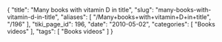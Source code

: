 {
    "title": "Many books with vitamin D in title",
    "slug": "many-books-with-vitamin-d-in-title",
    "aliases": [
        "/Many+books+with+vitamin+D+in+title",
        "/196"
    ],
    "tiki_page_id": 196,
    "date": "2010-05-02",
    "categories": [
        "Books videos"
    ],
    "tags": [
        "Books videos"
    ]
}